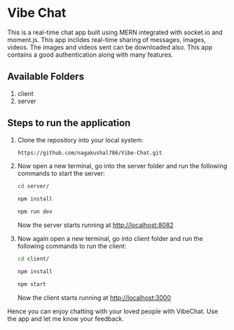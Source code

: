# Vibe Chat

This is a real-time chat app built using MERN integrated with socket.io and moment.js. This app inclides real-time sharing of messages, images, videos. The images and videos sent can be downloaded also. This app contains a good authentication along with many features.

## Available Folders

1. client
2. server

## Steps to run the application

1. Clone the repository into your local system:

   ```bash
   https://github.com/nagakushal786/Vibe-Chat.git
   ```
2. Now open a new terminal, go into the server folder and run the following commands to start the server:

   ```bash
   cd server/
   ```

   ```bash
   npm install
   ```

   ```bash
   npm run dev
   ```

   Now the server starts running at [http://localhost:8082](http://localhost:8082)

3. Now again open a new terminal, go into client folder and run the following commands to run the client:

   ```bash
   cd client/
   ```

   ```bash
   npm install
   ```

   ```bash
   npm start
   ```

   Now the client starts running at [http://localhost:3000](http://localhost:3000)

Hence you can enjoy chatting with your loved people with VibeChat. Use the app and let me know your feedback.